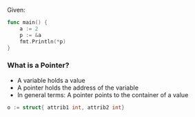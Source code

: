 Given:
```go
func main() {
	a := 2
	p := &a
	fmt.Println(*p)
}
```

### What is a Pointer?
- A variable holds a value
- A pointer holds the address of the variable
- In general terms: A pointer points to the container of a value

```go
o := struct{ attrib1 int, attrib2 int}
```